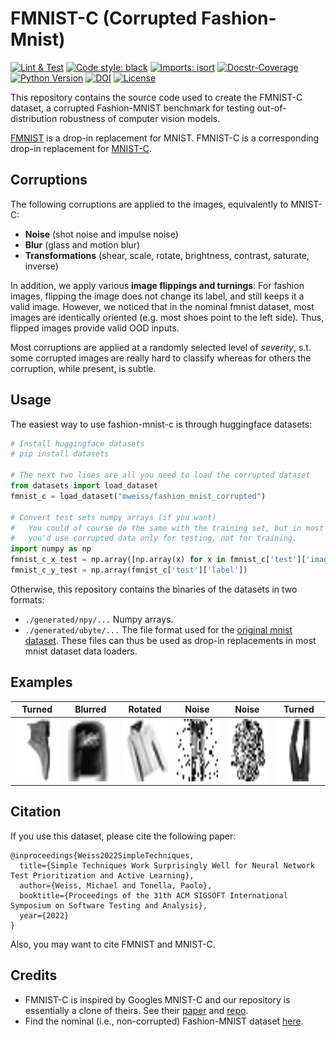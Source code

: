# FMNIST-C (Corrupted Fashion-Mnist)
[![Lint & Test](https://github.com/testingautomated-usi/fashion-mnist-c/actions/workflows/main.yml/badge.svg)](https://github.com/testingautomated-usi/fashion-mnist-c/actions/workflows/main.yml)
[![Code style: black](https://img.shields.io/badge/code%20style-black-000000.svg)](https://github.com/psf/black)
[![Imports: isort](https://img.shields.io/badge/%20imports-isort-%231674b1?style=flat&labelColor=ef8336)](https://pycqa.github.io/isort/)
[![Docstr-Coverage](https://badgen.net/badge/docstr-coverage/100%25/green?cache=30)](https://github.com/HunterMcGushion/docstr_coverage)
[![Python Version](https://img.shields.io/pypi/pyversions/corrupted-text)](https://img.shields.io/pypi/pyversions/corrupted-text)
[![DOI](https://zenodo.org/badge/434567007.svg)](https://zenodo.org/badge/latestdoi/434567007)
[![License](https://badgen.net/badge/license/mit/blue?cache=30)](https://github.com/testingautomated-usi/fashion-mnist-c/blob/main/LICENSE)

This repository contains the source code used to create the FMNIST-C dataset, a
corrupted Fashion-MNIST benchmark for testing out-of-distribution robustness of computer
vision models.

[FMNIST](https://github.com/zalandoresearch/fashion-mnist) is a drop-in replacement for MNIST. FMNIST-C is a corresponding drop-in replacement for [MNIST-C](https://arxiv.org/abs/1906.02337).

## Corruptions
The following corruptions are applied to the images, equivalently to MNIST-C:

- **Noise** (shot noise and impulse noise)
- **Blur** (glass and motion blur)
- **Transformations** (shear, scale, rotate, brightness, contrast, saturate, inverse)

In addition, we apply various **image flippings and turnings**: For fashion images, flipping the image does not change its label,
and still keeps it a valid image. However, we noticed that in the nominal fmnist dataset, most images are identically oriented 
(e.g. most shoes point to the left side). Thus, flipped images provide valid OOD inputs.

Most corruptions are applied at a randomly selected level of *severity*, s.t. some corrupted images are really hard to classify whereas for others the corruption, while present, is subtle.

## Usage

The easiest way to use fashion-mnist-c is through huggingface datasets:

```python
# Install huggingface datasets
# pip install datasets

# The next two lines are all you need to load the corrupted dataset
from datasets import load_dataset
fmnist_c = load_dataset("mweiss/fashion_mnist_corrupted")

# Convert test sets numpy arrays (if you want)
#   You could of course do the same with the training set, but in most robustness studies, 
#   you'd use corrupted data only for testing, not for training.
import numpy as np
fmnist_c_x_test = np.array([np.array(x) for x in fmnist_c['test']['image']])
fmnist_c_y_test = np.array(fmnist_c['test']['label'])
```

Otherwise, this repository contains the binaries of the datasets in two formats:
- `./generated/npy/...` Numpy arrays.
- `./generated/ubyte/...` The file format used for the [original mnist dataset](http://yann.lecun.com/exdb/mnist/). These files can thus be used as drop-in replacements in most mnist dataset data loaders.

## Examples

| Turned  | Blurred | Rotated | Noise | Noise | Turned |
| ------------- | ------------- | --------| --------- | -------- | --------- |
| <img src="https://raw.githubusercontent.com/testingautomated-usi/fashion-mnist-c/main/generated/png-examples/single_0.png" width="100" height="100">   | <img src="https://raw.githubusercontent.com/testingautomated-usi/fashion-mnist-c/main/generated/png-examples/single_1.png" width="100" height="100"> |  <img src="https://raw.githubusercontent.com/testingautomated-usi/fashion-mnist-c/main/generated/png-examples/single_6.png" width="100" height="100"> |  <img src="https://raw.githubusercontent.com/testingautomated-usi/fashion-mnist-c/main/generated/png-examples/single_3.png" width="100" height="100"> |  <img src="https://raw.githubusercontent.com/testingautomated-usi/fashion-mnist-c/main/generated/png-examples/single_4.png" width="100" height="100"> |  <img src="https://raw.githubusercontent.com/testingautomated-usi/fashion-mnist-c/main/generated/png-examples/single_5.png" width="100" height="100"> |



## Citation
If you use this dataset, please cite the following paper:

```
@inproceedings{Weiss2022SimpleTechniques,
  title={Simple Techniques Work Surprisingly Well for Neural Network Test Prioritization and Active Learning},
  author={Weiss, Michael and Tonella, Paolo},
  booktitle={Proceedings of the 31th ACM SIGSOFT International Symposium on Software Testing and Analysis},
  year={2022}
}
```

Also, you may want to cite FMNIST and MNIST-C.

## Credits
- FMNIST-C is inspired by Googles MNIST-C and our repository is essentially a clone of theirs. See their [paper](https://arxiv.org/abs/1906.02337) and [repo](https://github.com/google-research/mnist-c).
- Find the nominal (i.e., non-corrupted) Fashion-MNIST dataset [here](https://github.com/zalandoresearch/fashion-mnist).

